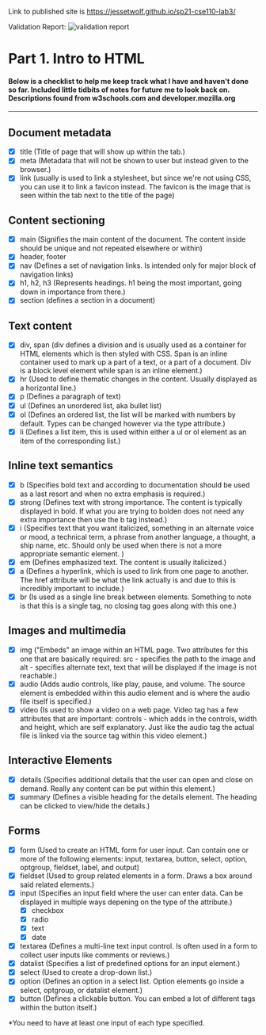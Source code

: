 
Link to published site is https://jessetwolf.github.io/sp21-cse110-lab3/


Validation Report:
![validation report](/screenshots/W3-Validation-Report.png)





# Part 1. Intro to HTML
#### Below is a checklist to help me keep track what I have and haven't done so far. Included little tidbits of notes for future me to look back on. Descriptions found from w3schools.com and developer.mozilla.org
---
## Document metadata
- [x] title (Title of page that will show up within the tab.)
- [x] meta (Metadata that will not be shown to user but instead given to the browser.)
- [x] link (usually <link> is used to link a stylesheet, but since we're not using CSS, you can use it to link a favicon instead. The favicon is the image that is seen within the tab next to the title of the page)
 
## Content sectioning
- [x] main (Signifies the main content of the document. The content inside should be unique and not repeated elsewhere or within)
- [x] header, footer
- [x] nav (Defines a set of navigation links. Is intended only for major block of navigation links)
- [x] h1, h2, h3 (Represents headings. h1 being the most important, going down in importance from there.)
- [x] section (defines a section in a document)

## Text content
- [x] div, span (div defines a division and is usually used as a container for HTML elements which is then styled with CSS. Span is an inline container used to mark up a part of a text, or a part of a document. Div is a block level element while span is an inline element.)
- [x] hr (Used to define thematic changes in the content. Usually displayed as a horizontal line.) 
- [x] p (Defines a paragraph of text)
- [x] ul (Defines an unordered list, aka bullet list)
- [x] ol (Defines an ordered list, the list will be marked with numbers by default. Types can be changed however via the type attribute.)
- [x] li (Defines a list item, this is used within either a ul or ol element as an item of the corresponding list.)

## Inline text semantics
- [x] b (Specifies bold text and according to documentation should be used as a last resort and when no extra emphasis is required.)
- [x] strong (Defines text with strong importance. The content is typically displayed in bold. If what you are trying to bolden does not need any extra importance then use the b tag instead.)
- [x] i (Specifies text that you want italicized, something in an alternate voice or mood, a technical term, a phrase from another language, a thought, a ship name, etc. Should only be used when there is not a more appropriate semantic element. )
- [x] em (Defines emphasized text. The content is usually italicized.)
- [x] a (Defines a hyperlink, which is used to link from one page to another. The href attribute will be what the link actually is and due to this is incredibly important to include.)
- [x] br (Is used as a single line break between elements. Something to note is that this is a single tag, no closing tag goes along with this one.)
 
## Images and multimedia
- [x] img ("Embeds" an image within an HTML page. Two attributes for this one that are basically required: src - specifies the path to the image and alt - specifies alternate text, text that will be displayed if the image is not reachable.)
- [x] audio (Adds audio controls, like play, pause, and volume. The source element is embedded within this audio element and is where the audio file itself is specified.)
- [x] video (Is used to show a video on a web page. Video tag has a few attributes that are important: controls - which adds in the controls, width and height, which are self explanatory. Just like the audio tag the actual file is linked via the source tag within this video element.)

## Interactive Elements
- [x] details (Specifies additional details that the user can open and close on demand. Really any content can be put within this element.)
- [x] summary (Defines a visible heading for the details element. The heading can be clicked to view/hide the details.)

## Forms
- [x] form (Used to create an HTML form for user input. Can contain one or more of the following elements: input, textarea, button, select, option, optgroup, fieldset, label, and output)
- [x] fieldset (Used to group related elements in a form. Draws a box around said related elements.)
- [x] input (Specifies an input field where the user can enter data. Can be displayed in multiple ways depening on the type of the attribute.)
  - [x] checkbox 
  - [x] radio
  - [x] text
  - [x] date
- [x] textarea (Defines a multi-line text input control. Is often used in a form to collect user inputs like comments or reviews.)
- [x] datalist (Specifies a list of predefined options for an input element.)
- [x] select (Used to create a drop-down list.)
- [x] option (Defines an option in a select list. Option elements go inside a select, optgroup, or datalist element.)
- [x] button (Defines a clickable button. You can embed a lot of different tags within the button itself.)

*You need to have at least one input of each type specified. 
